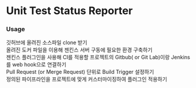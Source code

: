 # Unit Test Status Reporter

### Usage

깃허브에 올려진 소스파일 clone 받기  
올려진 도커 파일을 이용해 젠킨스 서버 구동에 필요한 환경 구축하기  
젠킨스 플러그인을 사용해 CI를 적용할 프로젝트의 Gitbub( or Git Lab)이랑 Jenkins를 web hook으로 연결하기  
Pull Request (or Merge Request) 단위로 Build Trigger 설정하기  
정의된 파이프라인을 프로젝트에 맞게 커스터마이징하여 플러그인 적용하기